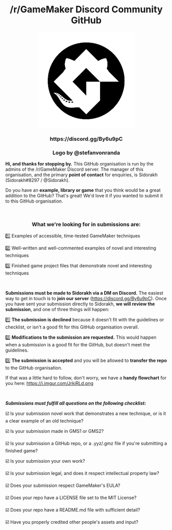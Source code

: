 <h1 align="center">/r/GameMaker Discord Community GitHub</h1>
<p align="center"><img src="https://raw.githubusercontent.com/GameMakerDiscord/about/master/LOGO_small.png" style="display:block; margin:auto; width:300px"></p>
<h3 align="center">https://discord.gg/By6u9pC</h3>
<h3 align="center">Logo by @stefanvonranda</h3>

**Hi, and thanks for stopping by.** This GitHub organisation is run by the admins of the /r/GameMaker Discord server. The manager of this organisation, and the primary **point of contact** for enquiries, is Sidorakh (Sidorakh#8297 / @Sidorakh).

Do you have an **example, library or game** that you think would be a great addition to the GitHub? That's great! We'd love it if you wanted to submit it to this GitHub organisation.

&nbsp;
<h3 align="center">What we're looking for in submissions are:</h3>

:one: Examples of accessible, time-tested GameMaker techniques

:two: Well-written and well-commented examples of novel and interesting techniques

:three: Finished game project files that demonstrate novel and interesting techniques

&nbsp;

**Submissions must be made to Sidorakh via a DM on Discord.** The easiest way to get in touch is to **join our server**
(https://discord.gg/By6u9pC). Once you have sent your submission directly to Sidorakh, **we will review the submission**, and one of three things will happen:

:one: **The submission is declined** because it doesn't fit with the guidelines or checklist, or isn't a good fit for this GitHub organisation overall. 

:two: **Modifications to the submission are requested.** This would happen when a submission is a good fit for the GitHub, but doesn't meet the guidelines.

:three: **The submission is accepted** and you will be allowed to **transfer the repo** to the GitHub organisation.

If that was a little hard to follow, don't worry, we have a **handy flowchart** for you here: https://i.imgur.com/JrkiRLd.png

&nbsp;

_**Submissions must fulfill all questions on the following checklist:**_

:ballot_box_with_check: Is your submission novel work that demonstrates a new technique, or is it a clear example of an old technique?

:ballot_box_with_check: Is your submission made in GMS1 or GMS2?

:ballot_box_with_check: Is your submission a GitHub repo, or a .yyz/.gmz file if you're submitting a finished game?

:ballot_box_with_check: Is your submission your own work?

:ballot_box_with_check: Is your submission legal, and does it respect intellectual property law?

:ballot_box_with_check: Does your submission respect GameMaker's EULA?

:ballot_box_with_check: Does your repo have a LICENSE file set to the MIT License?

:ballot_box_with_check: Does your repo have a README.md file with sufficient detail?

:ballot_box_with_check: Have you properly credited other people's assets and input?
